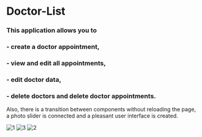 # Doctor-List


### This application allows you to 
### - create a doctor appointment, 
### - view and edit all appointments, 
### - edit doctor data, 
### - delete doctors and delete doctor appointments.
Also, there is a transition between components without reloading the page, a photo slider is connected and a pleasant user interface is created.


![1](https://user-images.githubusercontent.com/92852665/197601054-1aea356f-3373-4a75-8a07-d5a8ba5c7020.gif)
![3](https://user-images.githubusercontent.com/92852665/197600094-9d7e15ae-bea8-40fa-85df-ebdd160f21b9.png)
![2](https://user-images.githubusercontent.com/92852665/197600103-a380c227-22c4-473f-9b13-0f0465f99436.png)
